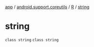 [app](../../../index.md) / [android.support.coreutils](../../index.md) / [R](../index.md) / [string](./index.md)

# string

`class string`
`class string`